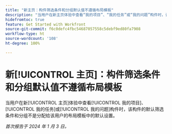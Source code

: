 ```yaml
---
title: "新主页：构件筛选条件和分组默认值不遵循布局模板"
description: "当用户在新主页体验中查看“我的项目”、“我的任务”或“我的问题”构件时，该构件的默认筛选条件和分组不是分配给该用户的布局模板中的默认设置。"
hidefromtoc: true
feature: Get Started with Workfront
source-git-commit: f6c0defc4fbc54687057558c5debf9ed80fa7908
workflow-type: ht
source-wordcount: '108'
ht-degree: 100%

---
```



# 新[!UICONTROL 主页]：构件筛选条件和分组默认值不遵循布局模板

当用户在新[!UICONTROL 主页]体验中查看[!UICONTROL 我的项目]、[!UICONTROL 我的任务]或[!UICONTROL 我的问题]构件时，该构件的默认筛选条件和分组不是分配给该用户的布局模板中的默认设置。

_首次报告于 2024 年 1 月 3 日。_
